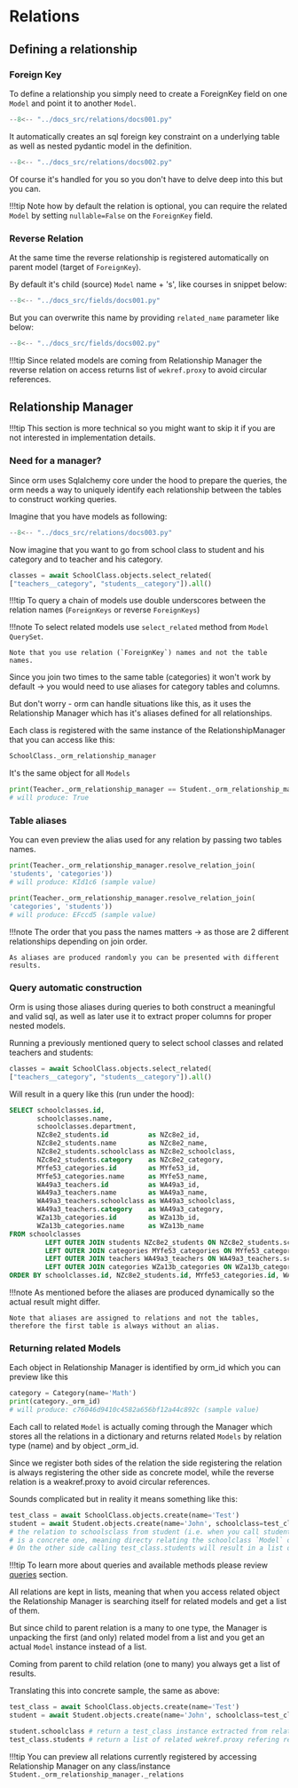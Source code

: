 # Relations

## Defining a relationship

### Foreign Key

To define a relationship you simply need to create a ForeignKey field on one `Model` and point it to another `Model`.

```Python hl_lines="24"
--8<-- "../docs_src/relations/docs001.py"
```

It automatically creates an sql foreign key constraint on a underlying table as well as nested pydantic model in the definition.


```Python hl_lines="29 33"
--8<-- "../docs_src/relations/docs002.py"
```

Of course it's handled for you so you don't have to delve deep into this but you can.

!!!tip
    Note how by default the relation is optional, you can require the related `Model` by setting `nullable=False` on the `ForeignKey` field.

### Reverse Relation

At the same time the reverse relationship is registered automatically on parent model (target of `ForeignKey`).

By default it's child (source) `Model` name + 's', like courses in snippet below: 

```Python hl_lines="25 31"
--8<-- "../docs_src/fields/docs001.py"
```

But you can overwrite this name by providing `related_name` parameter like below:

```Python hl_lines="25 30"
--8<-- "../docs_src/fields/docs002.py"
```

!!!tip
    Since related models are coming from Relationship Manager the reverse relation on access returns list of `wekref.proxy` to avoid circular references.

## Relationship Manager

!!!tip
    This section is more technical so you might want to skip it if you are not interested in implementation details.

### Need for a manager?

Since orm uses Sqlalchemy core under the hood to prepare the queries, 
the orm needs a way to uniquely identify each relationship between the tables to construct working queries.

Imagine that you have models as following:

```Python 
--8<-- "../docs_src/relations/docs003.py"
```

Now imagine that you want to go from school class to student and his category and to teacher and his category.

```Python
classes = await SchoolClass.objects.select_related(
["teachers__category", "students__category"]).all()
```

!!!tip
    To query a chain of models use double underscores between the relation names (`ForeignKeys` or reverse `ForeignKeys`)

!!!note
    To select related models use `select_related` method from `Model` `QuerySet`.
    
    Note that you use relation (`ForeignKey`) names and not the table names.

Since you join two times to the same table (categories) it won't work by default -> you would need to use aliases for category tables and columns.

But don't worry - orm can handle situations like this, as it uses the Relationship Manager which has it's aliases defined for all relationships.

Each class is registered with the same instance of the RelationshipManager that you can access like this:

```python
SchoolClass._orm_relationship_manager
```

It's the same object for all `Models`

```python
print(Teacher._orm_relationship_manager == Student._orm_relationship_manager)
# will produce: True
```

### Table aliases

You can even preview the alias used for any relation by passing two tables names.

```python
print(Teacher._orm_relationship_manager.resolve_relation_join(
'students', 'categories'))
# will produce: KId1c6 (sample value)

print(Teacher._orm_relationship_manager.resolve_relation_join(
'categories', 'students'))
# will produce: EFccd5 (sample value)
```

!!!note
    The order that you pass the names matters -> as those are 2 different relationships depending on join order.
    
    As aliases are produced randomly you can be presented with different results.

### Query automatic construction

Orm is using those aliases during queries to both construct a meaningful and valid sql, 
as well as later use it to extract proper columns for proper nested models.

Running a previously mentioned query to select school classes and related teachers and students: 

```Python
classes = await SchoolClass.objects.select_related(
["teachers__category", "students__category"]).all()
```

Will result in a query like this (run under the hood):

```sql
SELECT schoolclasses.id,
       schoolclasses.name,
       schoolclasses.department,
       NZc8e2_students.id          as NZc8e2_id,
       NZc8e2_students.name        as NZc8e2_name,
       NZc8e2_students.schoolclass as NZc8e2_schoolclass,
       NZc8e2_students.category    as NZc8e2_category,
       MYfe53_categories.id        as MYfe53_id,
       MYfe53_categories.name      as MYfe53_name,
       WA49a3_teachers.id          as WA49a3_id,
       WA49a3_teachers.name        as WA49a3_name,
       WA49a3_teachers.schoolclass as WA49a3_schoolclass,
       WA49a3_teachers.category    as WA49a3_category,
       WZa13b_categories.id        as WZa13b_id,
       WZa13b_categories.name      as WZa13b_name
FROM schoolclasses
         LEFT OUTER JOIN students NZc8e2_students ON NZc8e2_students.schoolclass = schoolclasses.id
         LEFT OUTER JOIN categories MYfe53_categories ON MYfe53_categories.id = NZc8e2_students.category
         LEFT OUTER JOIN teachers WA49a3_teachers ON WA49a3_teachers.schoolclass = schoolclasses.id
         LEFT OUTER JOIN categories WZa13b_categories ON WZa13b_categories.id = WA49a3_teachers.category
ORDER BY schoolclasses.id, NZc8e2_students.id, MYfe53_categories.id, WA49a3_teachers.id, WZa13b_categories.id
```

!!!note
    As mentioned before the aliases are produced dynamically so the actual result might differ.
    
    Note that aliases are assigned to relations and not the tables, therefore the first table is always without an alias.

### Returning related Models

Each object in Relationship Manager is identified by orm_id which you can preview like this

```python
category = Category(name='Math')
print(category._orm_id)
# will produce: c76046d9410c4582a656bf12a44c892c (sample value)
```

Each call to related `Model` is actually coming through the Manager which stores all
the relations in a dictionary and returns related `Models` by relation type (name) and by object _orm_id.

Since we register both sides of the relation the side registering the relation 
is always registering the other side as concrete model, 
while the reverse relation is a weakref.proxy to avoid circular references.

Sounds complicated but in reality it means something like this:

```python
test_class = await SchoolClass.objects.create(name='Test')
student = await Student.objects.create(name='John', schoolclass=test_class)
# the relation to schoolsclass from student (i.e. when you call student.schoolclass) 
# is a concrete one, meaning directy relating the schoolclass `Model` object
# On the other side calling test_class.students will result in a list of wekref.proxy objects
```

!!!tip
    To learn more about queries and available methods please review [queries][queries] section.

All relations are kept in lists, meaning that when you access related object the Relationship Manager is
searching itself for related models and get a list of them. 

But since child to parent relation is a many to one type,
the Manager is unpacking the first (and only) related model from a list and you get an actual `Model` instance instead of a list.

Coming from parent to child relation (one to many) you always get a list of results.

Translating this into concrete sample, the same as above:

```python
test_class = await SchoolClass.objects.create(name='Test')
student = await Student.objects.create(name='John', schoolclass=test_class)

student.schoolclass # return a test_class instance extracted from relationship list
test_class.students # return a list of related wekref.proxy refering related students `Models`

``` 

!!!tip
    You can preview all relations currently registered by accessing Relationship Manager on any class/instance `Student._orm_relationship_manager._relations`

[queries]: ./queries.md